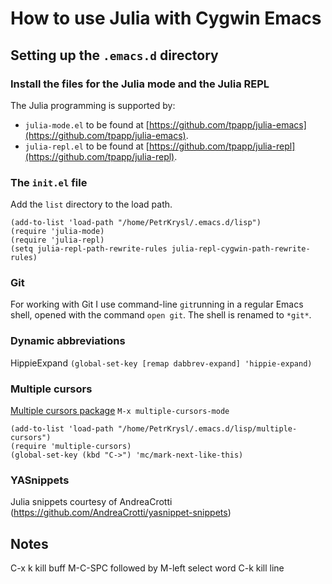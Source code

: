 # How to use Julia with Cygwin Emacs

## Setting up the `.emacs.d` directory

### Install the files for the Julia mode and the Julia REPL

The Julia  programming is supported by:
- `julia-mode.el` to be found at [https://github.com/tpapp/julia-emacs](https://github.com/tpapp/julia-emacs).
- `julia-repl.el` to be found at [https://github.com/tpapp/julia-repl](https://github.com/tpapp/julia-repl).


### The `init.el` file

Add the `list` directory to the load path.
```
(add-to-list 'load-path "/home/PetrKrysl/.emacs.d/lisp")
(require 'julia-mode)
(require 'julia-repl)
(setq julia-repl-path-rewrite-rules julia-repl-cygwin-path-rewrite-rules)
```

### Git

For working with Git I use command-line `git`running in a regular
Emacs shell, opened with the command `open git`.  The shell is renamed
to `*git*`.

### Dynamic abbreviations

HippieExpand
`(global-set-key [remap dabbrev-expand] 'hippie-expand)`

### Multiple cursors

[Multiple cursors package](http://pragmaticemacs.com/emacs/multiple-cursors/)
`M-x multiple-cursors-mode`

```
(add-to-list 'load-path "/home/PetrKrysl/.emacs.d/lisp/multiple-cursors")
(require 'multiple-cursors)
(global-set-key (kbd "C->") 'mc/mark-next-like-this)
```

### YASnippets

Julia snippets courtesy of AndreaCrotti (https://github.com/AndreaCrotti/yasnippet-snippets)

## Notes

C-x k kill buff
M-C-SPC followed by M-left select word
C-k kill line
